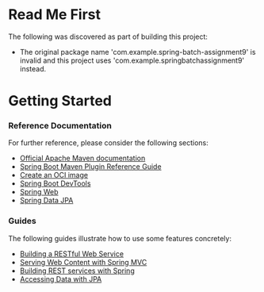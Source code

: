 # Read Me First
The following was discovered as part of building this project:

* The original package name 'com.example.spring-batch-assignment9' is invalid and this project uses 'com.example.springbatchassignment9' instead.

# Getting Started

### Reference Documentation
For further reference, please consider the following sections:

* [Official Apache Maven documentation](https://maven.apache.org/guides/index.html)
* [Spring Boot Maven Plugin Reference Guide](https://docs.spring.io/spring-boot/docs/2.4.11/maven-plugin/reference/html/)
* [Create an OCI image](https://docs.spring.io/spring-boot/docs/2.4.11/maven-plugin/reference/html/#build-image)
* [Spring Boot DevTools](https://docs.spring.io/spring-boot/docs/2.5.5/reference/htmlsingle/#using-boot-devtools)
* [Spring Web](https://docs.spring.io/spring-boot/docs/2.5.5/reference/htmlsingle/#boot-features-developing-web-applications)
* [Spring Data JPA](https://docs.spring.io/spring-boot/docs/2.5.5/reference/htmlsingle/#boot-features-jpa-and-spring-data)

### Guides
The following guides illustrate how to use some features concretely:

* [Building a RESTful Web Service](https://spring.io/guides/gs/rest-service/)
* [Serving Web Content with Spring MVC](https://spring.io/guides/gs/serving-web-content/)
* [Building REST services with Spring](https://spring.io/guides/tutorials/bookmarks/)
* [Accessing Data with JPA](https://spring.io/guides/gs/accessing-data-jpa/)

